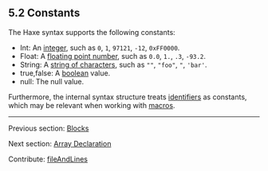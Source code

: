 ## 5.2 Constants

The Haxe syntax supports the following constants:



* Int: An [integer](dictionary.md#define-int), such as `0`, `1`, `97121`, `-12`, `0xFF0000`.
* Float: A [floating point number](dictionary.md#define-float), such as `0.0`, `1.`, `.3`, `-93.2`.
* String: A [string of characters](dictionary.md#define-string), such as `""`, `"foo"`, `"`, `'bar'`.
* true,false: A [boolean](dictionary.md#define-bool) value.
* null: The null value.



Furthermore, the internal syntax structure treats [identifiers](dictionary.md#define-identifier) as constants, which may be relevant when working with [macros](macro.md).

---

Previous section: [Blocks](expression-block.md)

Next section: [Array Declaration](expression-array-declaration.md)

Contribute: [fileAndLines](https://github.com/HaxeFoundation/HaxeManual/blob/master/05-expressions.tex#L57-57)